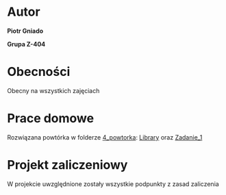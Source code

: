 # Autor
**Piotr Gniado**

**Grupa Z-404**


# Obecności
Obecny na wszystkich zajęciach

# Prace domowe
Rozwiązana powtórka w folderze [4_powtorka](https://github.com/szerwi/wwsi-jipp4/tree/main/4_powtorka): [Library](https://github.com/szerwi/wwsi-jipp4/tree/main/4_powtorka/Library) oraz [Zadanie_1](https://github.com/szerwi/wwsi-jipp4/tree/main/4_powtorka/Zadanie_1)

# Projekt zaliczeniowy
W projekcie uwzględnione zostały wszystkie podpunkty z zasad zaliczenia
